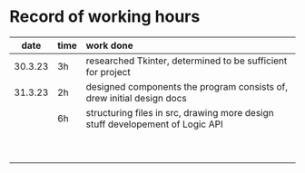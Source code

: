 # Record of working hours

| date  | time | work done  |
| :----:|:-----| :-----|
|30.3.23|  3h  |researched Tkinter, determined to be sufficient for project|
|31.3.23|  2h  |designed components the program consists of, drew initial design docs|
|       |  6h  |structuring files in src, drawing more design stuff developement of Logic API|
|       |      |  |
|       |      |  |
|       |      |  |
|       |      |  |
|       |      |  |
|       |      |  |
|       |      |  |
|       |      |  |
|       |      |  | 